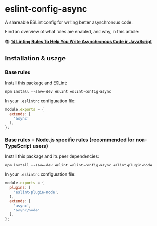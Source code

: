 # eslint-config-async

A shareable ESLint config for writing better asynchronous code.

Find an overview of what rules are enabled, and why, in this article:

📚 [**14 Linting Rules To Help You Write Asynchronous Code in JavaScript**](https://maximorlov.com/linting-rules-for-asynchronous-code-in-javascript/)

## Installation & usage

### Base rules
Install this package and ESLint:

```shell
npm install --save-dev eslint eslint-config-async
```

In your `.eslintrc` configuration file:

```js
module.exports = {
  extends: [
    'async'
  ],
};
```

### Base rules + Node.js specific rules (recommended for non-TypeScript users)
Install this package and its peer dependencies:

```shell
npm install --save-dev eslint eslint-config-async eslint-plugin-node
```

In your `.eslintrc` configuration file:

```js
module.exports = {
  plugins: [
    'eslint-plugin-node',
  ],
  extends: [
    'async',
    'async/node'
  ],
};
```
